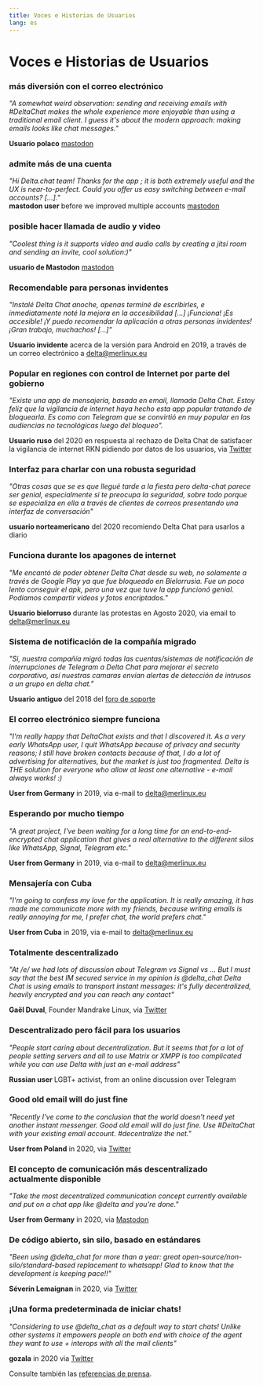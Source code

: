 ```yaml
---
title: Voces e Historias de Usuarios
lang: es
---
```


# Voces e Historias de Usuarios

### más diversión con el correo electrónico

_"A somewhat weird observation: sending and receiving emails with #DeltaChat makes the whole experience more enjoyable than using a traditional email client. I guess it's about the modern approach: making emails looks like chat messages."_

**Usuario polaco** [mastodon](https://101010.pl/@michal/107107322703871076)

### admite más de una cuenta

_"Hi Delta.chat team! Thanks for the app ; it is both extremely useful and the UX is near-to-perfect. Could you offer us easy switching between e-mail accounts? [...]."_  
**mastodon user** before we improved multiple accounts [mastodon](https://oc.todon.fr/@borispaing/106607795144753681)

### posible hacer llamada de audio y video

_"Coolest thing is it supports video and audio calls by creating a jitsi room and sending an invite, cool solution:)"_

**usuario de Mastodon** [mastodon](https://masto.1146.nohost.me/@lps/106303722917783273)  

### Recomendable para personas invidentes

_"Instalé Delta Chat anoche, apenas terminé de escribirles,
e inmediatamente noté la mejora en la accesibilidad [...]
¡Funciona! ¡Es accesible! ¡Y puedo recomendar la aplicación a otras personas invidentes!
¡Gran trabajo, muchachos! [...]"_

**Usuario invidente** acerca de la versión para Android en 2019, a través de un
correo electrónico a delta@merlinux.eu

### Popular en regiones con control de Internet por parte del gobierno

_"Existe una app de mensajería, basada en email, llamada Delta Chat. Estoy feliz que la vigilancia de internet haya hecho esta app popular tratando de bloquearla. Es como con Telegram que se convirtió en muy popular en las audiencias no tecnológicas luego del bloqueo"._ 

**Usuario ruso** del 2020 en respuesta al rechazo de Delta Chat de satisfacer la vigilancia de internet RKN pidiendo por datos de los usuarios, via [Twitter](https://twitter.com/Alex0s/status/1256841124427313153)

### Interfaz para charlar con una robusta seguridad

_"Otras cosas que se es que llegué tarde a la fiesta pero delta-chat parece ser genial, especialmente si te preocupa la seguridad, sobre todo porque se especializa en ella a través de clientes de correos presentando una interfaz de conversación"_

**usuario norteamericano** del 2020 recomiendo Delta Chat para usarlos a diario

### Funciona durante los apagones de internet

_"Me encantó de poder obtener Delta Chat desde su web, no solamente a través de Google Play ya que fue bloqueado en Bielorrusia. Fue un poco lento conseguir el apk, pero una vez que tuve la app funcionó genial. Podíamos compartir videos y fotos encriptados."_ 

**Usuario bielorruso** durante las protestas en Agosto 2020, via email to delta@merlinux.eu

### Sistema de notificación de la compañía migrado

_"Si, nuestra compañía migró
todas las cuentas/sistemas de notificación de interrupciones
de Telegram a Delta Chat
para mejorar el secreto corporativo,
así nuestras camaras envían alertas de detección de intrusos
a un grupo en delta chat."_

**Usuario antiguo** del 2018 del [foro de soporte](https://support.delta.chat/t/clear-chat-function/163/8)


### El correo electrónico siempre funciona

_"I'm really happy that DeltaChat exists and that I discovered it.
As a very early WhatsApp user, I quit WhatsApp because of privacy and security reasons;
I still have broken contacts because of that,
I do a lot of advertising for alternatives, but the market is just too fragmented.
Delta is THE solution for everyone who allow at least one
alternative - e-mail always works! :)_

**User from Germany** in 2019, via e-mail to delta@merlinux.eu


### Esperando por mucho tiempo

_"A great project, I've been waiting for a long time
for an end-to-end-encrypted chat application that gives a real alternative to the
different silos like WhatsApp, Signal, Telegram etc."_

**User from Germany** in 2019, via e-mail to delta@merlinux.eu


### Mensajería con Cuba

_"I'm going to confess my love for the application.
It is really amazing, it has made me communicate more with my friends,
because writing emails is really annoying for me, I prefer chat, the world prefers chat."_

**User from Cuba** in 2019, via e-mail to delta@merlinux.eu


### Totalmente descentralizado

_"At /e/ we had lots of discussion about Telegram vs Signal vs ... 
But I must say that the best IM secured service in my opinion is @delta_chat
Delta Chat is using emails to transport instant messages: 
it's fully decentralized, heavily encrypted and you can reach any contact"_

**Gaël Duval**, Founder Mandrake Linux, via [Twitter](https://twitter.com/gael_duval/status/1122906779002777600)

### Descentralizado pero fácil para los usuarios

_"People start caring about decentralization. But it seems that for a lot of people setting servers and all to use Matrix or XMPP is too complicated while you can use Delta with just an e-mail address"_

**Russian user** LGBT+ activist, from an online discussion over Telegram

### Good old email will do just fine

_"Recently I've come to the conclusion 
that the world doesn't need yet another instant messenger.
Good old email will do just fine.
Use #DeltaChat with your existing email account. #decentralize the net."_

**User from Poland** in 2020, via [Twitter](https://twitter.com/MichalNarecki/status/1280820973902745600)


### El concepto de comunicación más descentralizado actualmente disponible

_"Take the most decentralized communication concept currently available
and put on a chat app like @delta and you're done."_

**User from Germany** in 2020, via [Mastodon](https://mastodon.bayern/@binaryflo85/103273050438673883)


### De código abierto, sin silo, basado en estándares

_"Been using  @delta_chat for more than a year:
great open-source/non-silo/standard-based replacement to whatsapp!
Glad to know that the development is keeping pace!!"_

**Séverin Lemaignan** in 2020, via [Twitter](https://twitter.com/skadge/status/1276515066393878529)


### ¡Una forma predeterminada de iniciar chats!

_"Considering to use  @delta_chat as a default way to start chats!
Unlike other systems it empowers people on both end with choice of the agent they want to use +
interops with all the mail clients"_

**gozala** in 2020 via [Twitter](https://twitter.com/gozala/status/1281346020664729600)


Consulte también las [referencias de prensa](references).
